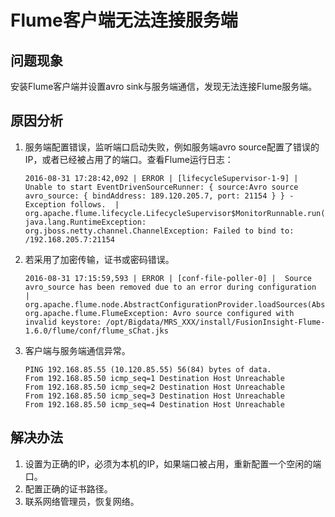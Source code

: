 # Flume客户端无法连接服务端<a name="ZH-CN_TOPIC_0181626572"></a>

## 问题现象<a name="zh-cn_topic_0167275231_sd64242caa665405798481482f49ab0ee"></a>

安装Flume客户端并设置avro sink与服务端通信，发现无法连接Flume服务端。

## 原因分析<a name="zh-cn_topic_0167275231_s4871ca6d7a6b47b1a0f8266b84631f32"></a>

1.  服务端配置错误，监听端口启动失败，例如服务端avro source配置了错误的IP，或者已经被占用了的端口。查看Flume运行日志：

    ```
    2016-08-31 17:28:42,092 | ERROR | [lifecycleSupervisor-1-9] |  Unable to start EventDrivenSourceRunner: { source:Avro source avro_source: { bindAddress: 189.120.205.7, port: 21154 } } - Exception follows.  | org.apache.flume.lifecycle.LifecycleSupervisor$MonitorRunnable.run(LifecycleSupervisor.java:253)
    java.lang.RuntimeException: org.jboss.netty.channel.ChannelException: Failed to bind to: /192.168.205.7:21154
    ```

2.  若采用了加密传输，证书或密码错误。

    ```
    2016-08-31 17:15:59,593 | ERROR | [conf-file-poller-0] |  Source avro_source has been removed due to an error during configuration  | org.apache.flume.node.AbstractConfigurationProvider.loadSources(AbstractConfigurationProvider.java:388)
    org.apache.flume.FlumeException: Avro source configured with invalid keystore: /opt/Bigdata/MRS_XXX/install/FusionInsight-Flume-1.6.0/flume/conf/flume_sChat.jks
    ```

3.  客户端与服务端通信异常。

    ```
    PING 192.168.85.55 (10.120.85.55) 56(84) bytes of data.
    From 192.168.85.50 icmp_seq=1 Destination Host Unreachable
    From 192.168.85.50 icmp_seq=2 Destination Host Unreachable
    From 192.168.85.50 icmp_seq=3 Destination Host Unreachable
    From 192.168.85.50 icmp_seq=4 Destination Host Unreachable
    ```


## 解决办法<a name="zh-cn_topic_0167275231_section4599086017025"></a>

1.  设置为正确的IP，必须为本机的IP，如果端口被占用，重新配置一个空闲的端口。
2.  配置正确的证书路径。
3.  联系网络管理员，恢复网络。

